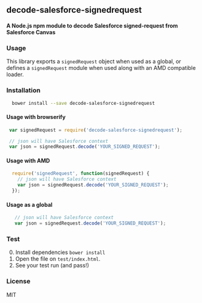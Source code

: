 ## decode-salesforce-signedrequest
#### A Node.js npm module to decode Salesforce signed-request from Salesforce Canvas

### Usage
This library exports a `signedRequest` object when used as a global, or defines a `signedRequest` module when used along with an AMD compatible loader.

### Installation

```bash
  bower install --save decode-salesforce-signedrequest
```

#### Usage with browserify

```javascript
 var signedRequest = require('decode-salesforce-signedrequest');

 // json will have Salesforce context
 var json = signedRequest.decode('YOUR_SIGNED_REQUEST');
```

#### Usage with AMD

```javascript
  require('signedRequest', function(signedRequest) {
    // json will have Salesforce context
    var json = signedRequest.decode('YOUR_SIGNED_REQUEST');
  });
```

#### Usage as a global

```javascript
   // json will have Salesforce context
   var json = signedRequest.decode('YOUR_SIGNED_REQUEST');
```

### Test
0. Install dependencies `bower install`
1. Open the file on `test/index.html`.
2. See your test run (and pass!)

### License
MIT
